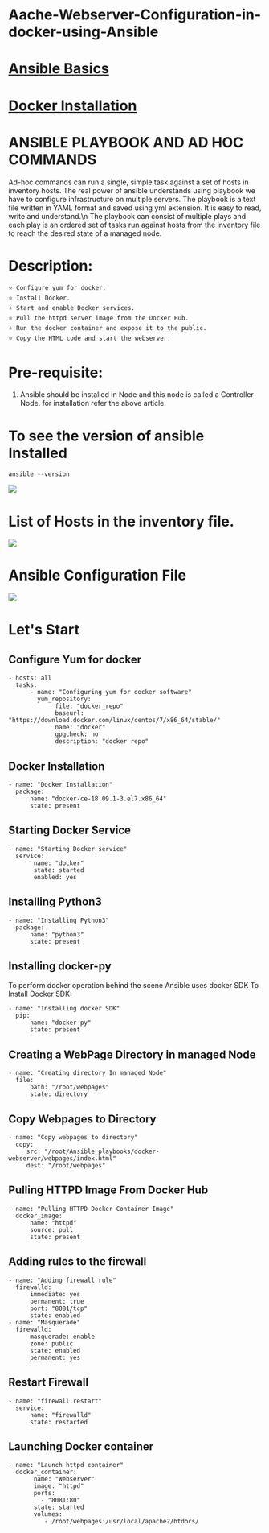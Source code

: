 # Aache-Webserver-Configuration-in-docker-using-Ansible

# [ Ansible Basics ](https://rohitraut3366.medium.com/-9840b4f8bea7)

# [ Docker Installation ](https://rohitraut3366.medium.com/how-to-install-docker-on-centos-8-rhel-8-bc626591410)

# ANSIBLE PLAYBOOK AND AD HOC COMMANDS
Ad-hoc commands can run a single, simple task against a set of hosts in inventory hosts. The real power of ansible understands using playbook we have to configure infrastructure on multiple servers. The playbook is a text file written in YAML format and saved using yml extension. It is easy to read, write and understand.\n
The playbook can consist of multiple plays and each play is an ordered set of tasks run against hosts from the inventory file to reach the desired state of a managed node.

# Description:
```
⭐ Configure yum for docker.
⭐ Install Docker.
⭐ Start and enable Docker services.
⭐ Pull the httpd server image from the Docker Hub.
⭐ Run the docker container and expose it to the public.
⭐ Copy the HTML code and start the webserver.
```
# Pre-requisite:
1. Ansible should be installed in Node and this node is called a Controller Node. for installation refer the above article.
# To see the version of ansible Installed
```
ansible --version
```
![](https://miro.medium.com/max/700/1*ewodnzDB2G6E74V93iiyYQ.png)

# List of Hosts in the inventory file.
![](https://miro.medium.com/max/700/1*zajLd3bkrQ8sW9x2UWZO_A.png)

# Ansible Configuration File
![](https://miro.medium.com/max/700/1*9b6CyHmsoEqlgkizRK_8kA.png)

# Let's Start
## Configure Yum for docker
```
- hosts: all
  tasks:
      - name: "Configuring yum for docker software"
        yum_repository:
             file: "docker_repo"
             baseurl: "https://download.docker.com/linux/centos/7/x86_64/stable/"                                                                                   
             name: "docker"
             gpgcheck: no
             description: "docker repo"
 ```
## Docker Installation
```
- name: "Docker Installation"
  package:
      name: "docker-ce-18.09.1-3.el7.x86_64"
      state: present
```
## Starting Docker Service
```
- name: "Starting Docker service"
  service:
       name: "docker"
       state: started
       enabled: yes
```
## Installing Python3
```
- name: "Installing Python3"
  package:
      name: "python3"
      state: present
```
## Installing docker-py
To perform docker operation behind the scene Ansible uses docker SDK
To Install Docker SDK:
```
- name: "Installing docker SDK"
  pip:
      name: "docker-py"
      state: present
```
## Creating a WebPage Directory in managed Node
```
- name: "Creating directory In managed Node"
  file:
      path: "/root/webpages"
      state: directory
```
## Copy Webpages to Directory
```
- name: "Copy webpages to directory"
  copy:
     src: "/root/Ansible_playbooks/docker-webserver/webpages/index.html"
     dest: "/root/webpages"
```
## Pulling HTTPD Image From Docker Hub
```
- name: "Pulling HTTPD Docker Container Image"
  docker_image:
      name: "httpd"
      source: pull
      state: present
```
## Adding rules to the firewall
```
- name: "Adding firewall rule"
  firewalld:
      immediate: yes
      permanent: true
      port: "8081/tcp"
      state: enabled
- name: "Masquerade"
  firewalld:
      masquerade: enable
      zone: public
      state: enabled
      permanent: yes
```
## Restart Firewall
```
- name: "firewall restart"
  service:
      name: "firewalld"
      state: restarted
```
## Launching Docker container
```
- name: "Launch httpd container"
  docker_container:
       name: "Webserver"
       image: "httpd"
       ports:
         - "8081:80"
       state: started
       volumes:
          - /root/webpages:/usr/local/apache2/htdocs/
```
